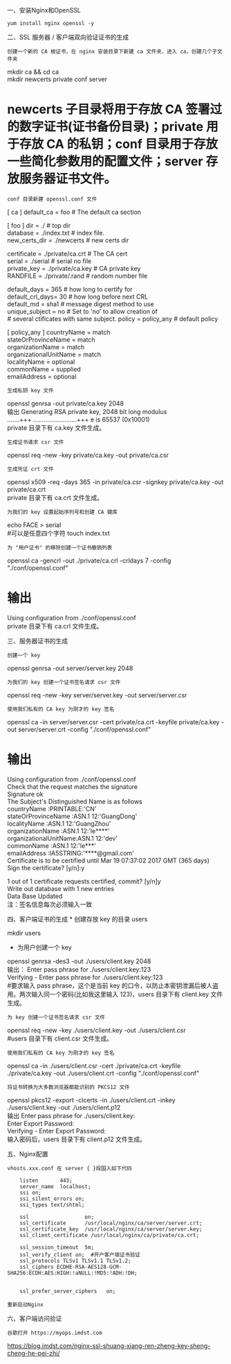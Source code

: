 一、安装Nginx和OpenSSL

    yum install nginx openssl -y

二、SSL 服务器 / 客户端双向验证证书的生成

    创建一个新的 CA 根证书，在 nginx 安装目录下新建 ca 文件夹，进入 ca，创建几个子文件夹

mkdir ca && cd ca  
mkdir newcerts private conf server

# newcerts 子目录将用于存放 CA 签署过的数字证书(证书备份目录)；private 用于存放 CA 的私钥；conf 目录用于存放一些简化参数用的配置文件；server 存放服务器证书文件。

    conf 目录新建 openssl.conf 文件

[ ca ]
default_ca      = foo                   # The default ca section

[ foo ]
dir            = ./         # top dir  
database       = ./index.txt          # index file.  
new_certs_dir  = ./newcerts           # new certs dir

certificate    = ./private/ca.crt         # The CA cert  
serial         = ./serial             # serial no file  
private_key    = ./private/ca.key  # CA private key  
RANDFILE       = ./private/.rand      # random number file

default_days   = 365                     # how long to certify for  
default_crl_days= 30                     # how long before next CRL  
default_md     = sha1                     # message digest method to use  
unique_subject = no                      # Set to 'no' to allow creation of  
                                         # several ctificates with same subject.
policy         = policy_any              # default policy

[ policy_any ]
countryName = match  
stateOrProvinceName = match  
organizationName = match  
organizationalUnitName = match  
localityName            = optional  
commonName              = supplied  
emailAddress            = optional  

    生成私钥 key 文件

openssl genrsa -out private/ca.key 2048  
输出
Generating RSA private key, 2048 bit long modulus  
.......+++
.........................+++
e is 65537 (0x10001)  
private 目录下有 ca.key 文件生成。  

    生成证书请求 csr 文件

openssl req -new -key private/ca.key -out private/ca.csr  

    生成凭证 crt 文件

openssl x509 -req -days 365 -in private/ca.csr -signkey private/ca.key -out private/ca.crt  
private 目录下有 ca.crt 文件生成。  

    为我们的 key 设置起始序列号和创建 CA 键库

echo FACE > serial  
#可以是任意四个字符
touch index.txt  

    为 "用户证书" 的移除创建一个证书撤销列表

openssl ca -gencrl -out ./private/ca.crl -crldays 7 -config "./conf/openssl.conf"  
# 输出
Using configuration from ./conf/openssl.conf  
private 目录下有 ca.crl 文件生成。  

三、服务器证书的生成

    创建一个 key

openssl genrsa -out server/server.key 2048  

    为我们的 key 创建一个证书签名请求 csr 文件

openssl req -new -key server/server.key -out server/server.csr  

    使用我们私有的 CA key 为刚才的 key 签名

openssl ca -in server/server.csr -cert private/ca.crt -keyfile private/ca.key -out server/server.crt -config "./conf/openssl.conf"  
# 输出
Using configuration from ./conf/openssl.conf  
Check that the request matches the signature  
Signature ok  
The Subject's Distinguished Name is as follows  
countryName           :PRINTABLE:'CN'  
stateOrProvinceName   :ASN.1 12:'GuangDong'  
localityName          :ASN.1 12:'GuangZhou'  
organizationName      :ASN.1 12:'le****'  
organizationalUnitName:ASN.1 12:'dev'  
commonName            :ASN.1 12:'le***'  
emailAddress          :IA5STRING:'****@gmail.com'  
Certificate is to be certified until Mar 19 07:37:02 2017 GMT (365 days)  
Sign the certificate? [y/n]:y


1 out of 1 certificate requests certified, commit? [y/n]y  
Write out database with 1 new entries  
Data Base Updated  
注：签名信息每次必须输入一致

四、客户端证书的生成 * 创建存放 key 的目录 users

mkdir users  


* 为用户创建一个 key

openssl genrsa -des3 -out ./users/client.key 2048  
输出：
Enter pass phrase for ./users/client.key:123  
Verifying - Enter pass phrase for ./users/client.key:123  
#要求输入 pass phrase，这个是当前 key 的口令，以防止本密钥泄漏后被人盗用。两次输入同一个密码(比如我这里输入 123)，users 目录下有 client.key 文件生成。

    为 key 创建一个证书签名请求 csr 文件

openssl req -new -key ./users/client.key -out ./users/client.csr  
#users 目录下有 client.csr 文件生成。

    使用我们私有的 CA key 为刚才的 key 签名

openssl ca -in ./users/client.csr -cert ./private/ca.crt -keyfile ./private/ca.key -out ./users/client.crt -config "./conf/openssl.conf"  

    将证书转换为大多数浏览器都能识别的 PKCS12 文件

openssl pkcs12 -export -clcerts -in ./users/client.crt -inkey ./users/client.key -out ./users/client.p12  
输出
Enter pass phrase for ./users/client.key:  
Enter Export Password:  
Verifying - Enter Export Password:  
输入密码后，users 目录下有 client.p12 文件生成。

五、Nginx配置

    vhosts.xxx.conf 在 server { }段国入如下代码

        listen       443;
        server_name  localhost;
        ssi on;
        ssi_silent_errors on;
        ssi_types text/shtml;

        ssl                  on;
        ssl_certificate      /usr/local/nginx/ca/server/server.crt;
        ssl_certificate_key  /usr/local/nginx/ca/server/server.key;
        ssl_client_certificate /usr/local/nginx/ca/private/ca.crt;

        ssl_session_timeout  5m;
        ssl_verify_client on;  #开户客户端证书验证
        ssl_protocols TLSv1 TLSv1.1 TLSv1.2;
        ssl_ciphers ECDHE-RSA-AES128-GCM-SHA256:ECDH:AES:HIGH:!aNULL:!MD5:!ADH:!DH;


        ssl_prefer_server_ciphers   on;

    重新启动Nginx

六、客户端访问验证

    谷歌打开 https://myops.imdst.com
https://blog.imdst.com/nginx-ssl-shuang-xiang-ren-zheng-key-sheng-cheng-he-pei-zhi/
